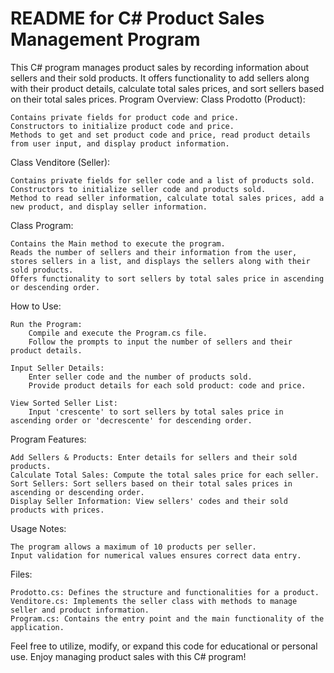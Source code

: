 # README for C# Product Sales Management Program

This C# program manages product sales by recording information about sellers and their sold products. It offers functionality to add sellers along with their product details, calculate total sales prices, and sort sellers based on their total sales prices.
Program Overview:
Class Prodotto (Product):

    Contains private fields for product code and price.
    Constructors to initialize product code and price.
    Methods to get and set product code and price, read product details from user input, and display product information.

Class Venditore (Seller):

    Contains private fields for seller code and a list of products sold.
    Constructors to initialize seller code and products sold.
    Method to read seller information, calculate total sales prices, add a new product, and display seller information.

Class Program:

    Contains the Main method to execute the program.
    Reads the number of sellers and their information from the user, stores sellers in a list, and displays the sellers along with their sold products.
    Offers functionality to sort sellers by total sales price in ascending or descending order.

How to Use:

    Run the Program:
        Compile and execute the Program.cs file.
        Follow the prompts to input the number of sellers and their product details.

    Input Seller Details:
        Enter seller code and the number of products sold.
        Provide product details for each sold product: code and price.

    View Sorted Seller List:
        Input 'crescente' to sort sellers by total sales price in ascending order or 'decrescente' for descending order.

Program Features:

    Add Sellers & Products: Enter details for sellers and their sold products.
    Calculate Total Sales: Compute the total sales price for each seller.
    Sort Sellers: Sort sellers based on their total sales prices in ascending or descending order.
    Display Seller Information: View sellers' codes and their sold products with prices.

Usage Notes:

    The program allows a maximum of 10 products per seller.
    Input validation for numerical values ensures correct data entry.

Files:

    Prodotto.cs: Defines the structure and functionalities for a product.
    Venditore.cs: Implements the seller class with methods to manage seller and product information.
    Program.cs: Contains the entry point and the main functionality of the application.

Feel free to utilize, modify, or expand this code for educational or personal use. Enjoy managing product sales with this C# program!

